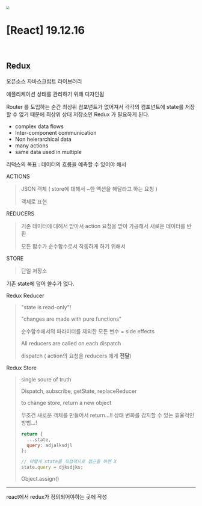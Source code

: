 <img src="https://user-images.githubusercontent.com/37237125/70891079-da833000-2029-11ea-849b-72259d30370e.png" style="zoom:50%;" />

# [React] 19.12.16

<br />

## Redux

오픈소스 자바스크립트 라이브러리

애플리케이션 상태를 관리하기 위해 디자인됨

Router 를 도입하는 순간 최상위 컴포넌트가 없어져서 각각의 컴포넌트에 state를 저장할 수 없기 때문에 최상위 상태 저장소인 Redux 가 필요하게 된다.

- complex data flows
- Inter-component communication
- Non heierarchical data
- many actions
- same data used in multiple

리덕스의 목표 : 데이터의 흐름을 예측할 수 있어야 해서

ACTIONS

> JSON 객체 ( store에 대해서 ~한 액션을 해달라고 하는 요청 )
>
> 객체로 표현

REDUCERS

> 기존 데이터에 대해서 받아서 action 요청을 받아 가공해서 새로운 데이터를 반환
>
> 모든 함수가 순수함수로서 작동하게 하기 위해서

STORE

> 단일 저장소

기존 state에 덮어 쓸수가 없다.

Redux Reducer

> "state is read-only"!
>
> "changes are made with pure functions"
>
> 순수함수에서의 파라미터를 제외한 모든 변수 = side effects
>
> All reducers are called on each dispatch
>
> dispatch ( action의 요청을 reducers 에게 **전달**)

Redux Store

> single soure of truth
>
> Dispatch, subscribe, getState, replaceReducer
>
> to change store, return a new object
>
> 무조건 새로운 객체를 만들어서 return...!! 상태 변화를 감지할 수 있는 효율적인 방법...!
>
> ```jsx
> return {
>   ...state,
>   query: adjalksdjl
> };
>
> // 이렇게 state를 직접적으로 접근을 하면 X
> state.query = djksdjks;
> ```
>
> Object.assign()

---

react에서 redux가 정의되어야하는 곳에 작성
